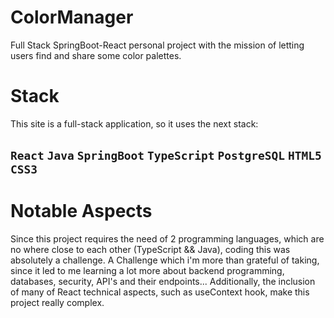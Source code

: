 # ColorManager
Full Stack SpringBoot-React personal project with the mission of letting users find and share some color palettes.

# Stack
This site is a full-stack application, so it uses the next stack:

## `React` `Java` `SpringBoot` `TypeScript` `PostgreSQL` `HTML5` `CSS3`

# Notable Aspects
Since this project requires the need of 2 programming languages, which are no where close to each other (TypeScript && Java), coding this was absolutely a challenge. A Challenge which i'm more than grateful of taking, since it led to me learning a lot more about backend programming, databases, security, API's and their endpoints...
Additionally, the inclusion of many of React technical aspects, such as useContext hook, make this project really complex.
